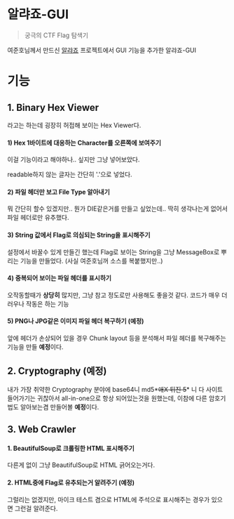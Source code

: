 # 알랴죠-GUI
> 궁극의 CTF Flag  탐색기

여준호님께서 만드신 [알랴죠](https://github.com/JunhoYeo/Allyajyo) 프로젝트에서 GUI 기능을 추가한 알랴죠-GUI

# 기능

## 1. Binary Hex Viewer

라고는 하는데 굉장히 허접해 보이는 Hex Viewer다. 

#### 1) Hex 1바이트에 대응하는 Character를 오른쪽에 보여주기

이걸 기능이라고 해야하나.. 싶지만 그냥 넣어보았다.

readable하지 않는 글자는 간단히 '.'으로 넣었다.

#### 2) 파일 헤더만 보고 File Type 알아내기

뭐 간단히 할수 있겠지만.. 뭔가 DIE같은거를 만들고 싶었는데.. 딱히 생각나는게 없어서 파일 헤더로만 유추했다.

#### 3) String 값에서 Flag로 의심되는 String을 표시해주기

설정에서 바꿀수 있게 만들긴 했는데 Flag로 보이는 String을 그냥 MessageBox로 뿌리는 기능을 만들었다. (사실 여준호님꺼 소스를 복붙했지만..)

#### 4) 중복되어 보이는 파일 헤더를 표시하기

오작동할때가 **상당히** 많지만, 그냥 참고 정도로만 사용해도 좋을것 같다. 코드가 매우 더러우나 작동은 하는 기능

#### 5) PNG나 JPG같은 이미지 파일 헤더 복구하기 (예정)

앞에 헤더가 손상되어 있을 경우 Chunk layout 등을 분석해서 파일 헤더를 복구해주는 기능을 만들 **예정**이다.

## 2. Cryptography (예정)

내가 가장 취약한 Cryptography 분야에 base64니 md5*~~애X 뒤진 5~~* 니 다 사이트 들어가기는 귀찮아서 all-in-one으로 항상 되어있는것을 원했는데, 이참에 다른 암호기법도 알아보는겸 만들어볼 **예정**이다.

## 3. Web Crawler

#### 1. BeautifulSoup로 크롤링한 HTML 표시해주기

다른게 없이 그냥 BeautifulSoup로 HTML 긁어오는거다.

#### 2. HTML중에 Flag로 유추되는거 알려주기 (예정)

그럴리는 없겠지만, 마이크 테스트 겸으로 HTML에 주석으로 표시해주는 경우가 있으면 그런걸 알려준다.

